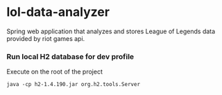 # lol-data-analyzer
Spring web application that analyzes and stores League of Legends data provided by riot games api.


### Run local H2 database for dev profile
Execute on the root of the project
```
java -cp h2-1.4.190.jar org.h2.tools.Server
```
